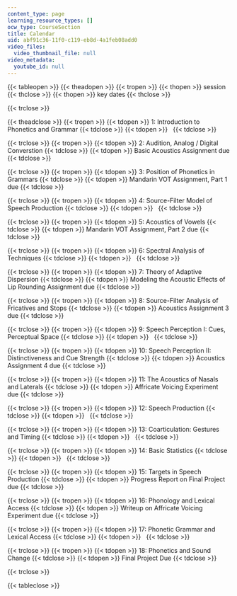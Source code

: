 ```yaml
---
content_type: page
learning_resource_types: []
ocw_type: CourseSection
title: Calendar
uid: abf91c36-11f0-c119-eb8d-4a1feb08add0
video_files:
  video_thumbnail_file: null
video_metadata:
  youtube_id: null
---
```


{{< tableopen >}}
{{< theadopen >}}
{{< tropen >}}
{{< thopen >}}
session
{{< thclose >}}
{{< thopen >}}
key dates
{{< thclose >}}

{{< trclose >}}

{{< theadclose >}}
{{< tropen >}}
{{< tdopen >}}
1: Introduction to Phonetics and Grammar
{{< tdclose >}}
{{< tdopen >}}
 
{{< tdclose >}}

{{< trclose >}}
{{< tropen >}}
{{< tdopen >}}
2: Audition, Analog / Digital Converstion
{{< tdclose >}}
{{< tdopen >}}
Basic Acoustics Assignment due
{{< tdclose >}}

{{< trclose >}}
{{< tropen >}}
{{< tdopen >}}
3: Position of Phonetics in Grammars
{{< tdclose >}}
{{< tdopen >}}
Mandarin VOT Assignment, Part 1 due
{{< tdclose >}}

{{< trclose >}}
{{< tropen >}}
{{< tdopen >}}
4: Source-Filter Model of Speech Production
{{< tdclose >}}
{{< tdopen >}}
 
{{< tdclose >}}

{{< trclose >}}
{{< tropen >}}
{{< tdopen >}}
5: Acoustics of Vowels
{{< tdclose >}}
{{< tdopen >}}
Mandarin VOT Assignment, Part 2 due
{{< tdclose >}}

{{< trclose >}}
{{< tropen >}}
{{< tdopen >}}
6: Spectral Analysis of Techniques
{{< tdclose >}}
{{< tdopen >}}
 
{{< tdclose >}}

{{< trclose >}}
{{< tropen >}}
{{< tdopen >}}
7: Theory of Adaptive Dispersion
{{< tdclose >}}
{{< tdopen >}}
Modeling the Acoustic Effects of Lip Rounding Assignment due
{{< tdclose >}}

{{< trclose >}}
{{< tropen >}}
{{< tdopen >}}
8: Source-Filter Analysis of Fricatives and Stops
{{< tdclose >}}
{{< tdopen >}}
Acoustics Assignment 3 due
{{< tdclose >}}

{{< trclose >}}
{{< tropen >}}
{{< tdopen >}}
9: Speech Perception I: Cues, Perceptual Space
{{< tdclose >}}
{{< tdopen >}}
 
{{< tdclose >}}

{{< trclose >}}
{{< tropen >}}
{{< tdopen >}}
10: Speech Perception II: Distinctiveness and Cue Strength
{{< tdclose >}}
{{< tdopen >}}
Acoustics Assignment 4 due
{{< tdclose >}}

{{< trclose >}}
{{< tropen >}}
{{< tdopen >}}
11: The Acoustics of Nasals and Laterals
{{< tdclose >}}
{{< tdopen >}}
Affricate Voicing Experiment due
{{< tdclose >}}

{{< trclose >}}
{{< tropen >}}
{{< tdopen >}}
12: Speech Production
{{< tdclose >}}
{{< tdopen >}}
 
{{< tdclose >}}

{{< trclose >}}
{{< tropen >}}
{{< tdopen >}}
13: Coarticulation: Gestures and Timing
{{< tdclose >}}
{{< tdopen >}}
 
{{< tdclose >}}

{{< trclose >}}
{{< tropen >}}
{{< tdopen >}}
14: Basic Statistics
{{< tdclose >}}
{{< tdopen >}}
 
{{< tdclose >}}

{{< trclose >}}
{{< tropen >}}
{{< tdopen >}}
15: Targets in Speech Production
{{< tdclose >}}
{{< tdopen >}}
Progress Report on Final Project due
{{< tdclose >}}

{{< trclose >}}
{{< tropen >}}
{{< tdopen >}}
16: Phonology and Lexical Access
{{< tdclose >}}
{{< tdopen >}}
Writeup on Affricate Voicing Experiment due
{{< tdclose >}}

{{< trclose >}}
{{< tropen >}}
{{< tdopen >}}
17: Phonetic Grammar and Lexical Access
{{< tdclose >}}
{{< tdopen >}}
 
{{< tdclose >}}

{{< trclose >}}
{{< tropen >}}
{{< tdopen >}}
18: Phonetics and Sound Change
{{< tdclose >}}
{{< tdopen >}}
Final Project Due
{{< tdclose >}}

{{< trclose >}}

{{< tableclose >}}